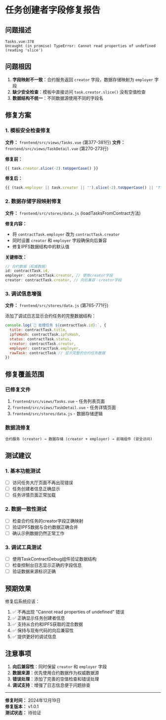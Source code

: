 # 任务创建者字段修复报告

## 问题描述
```
Tasks.vue:378 
Uncaught (in promise) TypeError: Cannot read properties of undefined (reading 'slice')
```

## 问题根因
1. **字段映射不一致**：合约服务返回 `creator` 字段，数据存储映射为 `employer` 字段
2. **缺少安全检查**：模板中直接访问 `task.creator.slice()` 没有空值检查
3. **数据结构不统一**：不同数据源使用不同的字段名

## 修复方案

### 1. 模板安全检查修复
**文件：** `frontend/src/views/Tasks.vue` (第377-381行)
**文件：** `frontend/src/views/TaskDetail.vue` (第270-273行)

**修复前：**
```javascript
{{ task.creator.slice(-2).toUpperCase() }}
```

**修复后：**
```javascript
{{ (task.employer || task.creator || '').slice(-2).toUpperCase() || '??' }}
```

### 2. 数据存储字段映射修复
**文件：** `frontend/src/stores/data.js` (loadTasksFromContract方法)

**修复内容：**
- 将 `contractTask.employer` 改为 `contractTask.creator`
- 同时设置 `creator` 和 `employer` 字段确保向后兼容
- 修复IPFS数据结构中的默认值

**关键修改：**
```javascript
// 合约数据（权威数据）
id: contractTask.id,
employer: contractTask.creator, // 使用creator字段
creator: contractTask.creator, // 向后兼容：creator字段
```

### 3. 调试信息增强
**文件：** `frontend/src/stores/data.js` (第765-771行)

添加了调试日志显示合约任务的完整数据结构：
```javascript
console.log(`📝 处理任务 ${contractTask.id}:`, {
  title: contractTask.title,
  ipfsHash: contractTask.ipfsHash,
  status: contractTask.status,
  creator: contractTask.creator,
  employer: contractTask.employer,
  rawTask: contractTask // 显示完整的合约任务数据
})
```

## 修复覆盖范围

### 已修复文件
1. `frontend/src/views/Tasks.vue` - 任务列表页面
2. `frontend/src/views/TaskDetail.vue` - 任务详情页面  
3. `frontend/src/stores/data.js` - 数据存储逻辑

### 数据流修复
```
合约服务 (creator) → 数据存储 (creator + employer) → 前端组件 (安全访问)
```

## 测试建议

### 1. 基本功能测试
- [ ] 访问任务大厅页面不再出现错误
- [ ] 任务创建者信息正确显示
- [ ] 任务详情页面正常加载

### 2. 数据一致性测试
- [ ] 检查合约任务的creator字段正确映射
- [ ] 验证IPFS数据与合约数据正确合并
- [ ] 确认示例数据仍然正常工作

### 3. 调试工具测试
- [ ] 使用TaskContractDebug组件验证数据结构
- [ ] 检查控制台日志显示正确的字段信息
- [ ] 验证数据来源标识正确

## 预期效果

修复后系统应该：
1. ✅ 不再出现 "Cannot read properties of undefined" 错误
2. ✅ 正确显示任务创建者信息
3. ✅ 支持从合约和IPFS获取的混合数据
4. ✅ 保持与现有代码的向后兼容性
5. ✅ 提供更好的调试信息

## 注意事项

1. **向后兼容性**：同时保留 `creator` 和 `employer` 字段
2. **数据来源**：优先使用合约数据作为权威数据源
3. **错误处理**：添加了完善的空值检查和错误处理
4. **调试支持**：增强了日志信息便于问题排查

---
**修复时间：** 2024年12月19日  
**修复版本：** v1.0.1  
**测试状态：** 待验证 